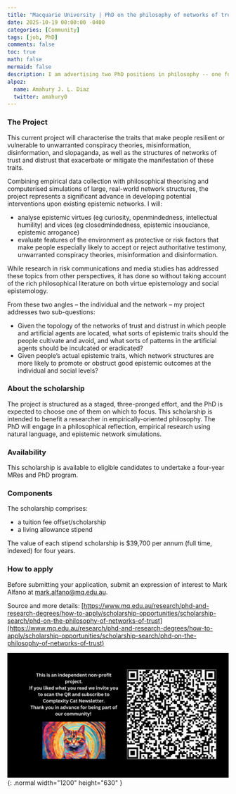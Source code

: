 ```yaml
---
title: "Macquarie University | PhD on the philosophy of networks of trust"
date: 2025-10-19 00:00:00 -0400
categories: [Community]
tags: [job, PhD]
comments: false
toc: true
math: false
mermaid: false
description: I am advertising two PhD positions in philosophy -- one for a domestic student, one for an international student. Both positions are 1 + 3 years, meaning that the first year is an MRes and the next three years are for the PhD.
alpez:
  name: Amahury J. L. Diaz
  twitter: amahury0
---
```

### The Project
This current project will characterise the traits that make people resilient or vulnerable to unwarranted conspiracy theories, misinformation, disinformation, and slopaganda, as well as the structures of networks of trust and distrust that exacerbate or mitigate the manifestation of these traits.

Combining empirical data collection with philosophical theorising and computerised simulations of large, real-world network structures, the project represents a significant advance in developing potential interventions upon existing epistemic networks. I will:
- analyse epistemic virtues (eg curiosity, openmindedness, intellectual humility) and vices (eg closedmindedness, epistemic insouciance, epistemic arrogance)
- evaluate features of the environment as protective or risk factors that make people especially likely to accept or reject authoritative testimony, unwarranted conspiracy theories, misinformation and disinformation.

While research in risk communications and media studies has addressed these topics from other perspectives, it has done so without taking account of the rich philosophical literature on both virtue epistemology and social epistemology.

From these two angles – the individual and the network – my project addresses two sub-questions:
- Given the topology of the networks of trust and distrust in which people and artificial agents are located, what sorts of epistemic traits should the people cultivate and avoid, and what sorts of patterns in the artificial agents should be inculcated or eradicated?
- Given people’s actual epistemic traits, which network structures are more likely to promote or obstruct good epistemic outcomes at the individual and social levels?

### About the scholarship
The project is structured as a staged, three-pronged effort, and the PhD is expected to choose one of them on which to focus. This scholarship is intended to benefit a researcher in empirically-oriented philosophy. The PhD will engage in a philosophical reflection, empirical research using natural language, and epistemic network simulations.

### Availability
This scholarship is available to eligible candidates to undertake a four-year MRes and PhD program.

### Components
The scholarship comprises:
- a tuition fee offset/scholarship
- a living allowance stipend

The value of each stipend scholarship is $39,700 per annum (full time, indexed) for four years.

### How to apply
Before submitting your application, submit an expression of interest to Mark Alfano at mark.alfano@mq.edu.au.

Source and more details: [https://www.mq.edu.au/research/phd-and-research-degrees/how-to-apply/scholarship-opportunities/scholarship-search/phd-on-the-philosophy-of-networks-of-trust](https://www.mq.edu.au/research/phd-and-research-degrees/how-to-apply/scholarship-opportunities/scholarship-search/phd-on-the-philosophy-of-networks-of-trust)

![Desktop View](/assets/img/fix/complexity-cat-newsletter.png){: .normal width="1200" height="630" }
